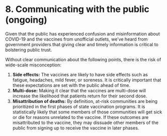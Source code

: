 # 8. Communicating with the public \(ongoing\)

Given that the public has experienced confusion and misinformation about COVID-19 and the vaccines from unofficial outlets, we’ve heard from government providers that giving clear and timely information is critical to bolstering public trust. 

Without clear communication about the following points, there is the risk of wide-scale misconception:

1. **Side effects:** The vaccines are likely to have side effects such as fatigue, headaches, mild fever, or soreness. It is critically important that these expectations are set with the public ahead of time.
2. **Multi-dose:** Making it clear that the vaccines are multi-dose will increase the likelihood that patients return for their second dose.
3. **Misattribution of deaths:** By definition, at-risk communities are being prioritized in the first phases of state vaccination programs. It is statistically likely that some members of those communities will get sick or die for reasons unrelated to the vaccine. If these outcomes are misattributed to the vaccine, they may dissuade other members of the public from signing up to receive the vaccine in later phases.



